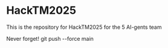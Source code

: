 # HackTM2025
This is the repository for HackTM2025 for the 5 AI-gents team

Never forget!
git push --force main